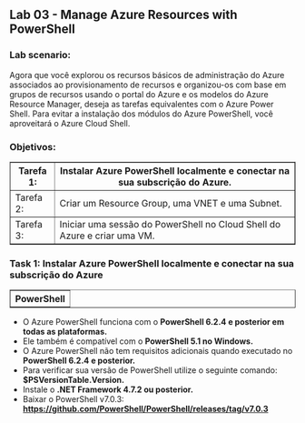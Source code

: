 <h2>Lab 03 - Manage Azure Resources with PowerShell</h2> 

<h3>Lab scenario:</h3> 

Agora que você explorou os recursos básicos de administração do Azure associados ao provisionamento de recursos e organizou-os com base em grupos de recursos usando o portal do Azure e os modelos do Azure Resource Manager, deseja as tarefas equivalentes com o Azure Power Shell. Para evitar a instalação dos módulos do Azure PowerShell, você aproveitará o Azure Cloud Shell. 

<h3>Objetivos:</h3> 

<table border="1">    
  <tr>
    <th colspan="1">Tarefa 1:</th>  	              
    <th colspan="2">Instalar Azure PowerShell localmente e conectar na sua subscrição do Azure.</th>
  </tr>
<td>Tarefa 2:</td>
    <td>Criar um Resource Group, uma VNET e uma Subnet.</td>
  </tr>
  <tr>
    <td>Tarefa 3:</td>
    <td>Iniciar uma sessão do PowerShell no Cloud Shell do Azure e criar uma VM.</td>
  </tr>
 </table>
 
 <h3>Task 1:	Instalar Azure PowerShell localmente e conectar na sua subscrição do Azure</h3>

<table border="1">    
  <tr>
    <th colspan="1">PowerShell</th> 
</table>

- O Azure PowerShell funciona com o <b COLOR="#AA0000">PowerShell 6.2.4 e posterior em todas as plataformas.</b> 
- Ele também é compatível com o <b>PowerShell 5.1 no Windows.</b> 
- O Azure PowerShell não tem requisitos adicionais quando executado no <b>PowerShell 6.2.4 e posterior.</b>
- Para verificar sua versão de PowerShell utilize o seguinte comando: <b>$PSVersionTable.Version.</b>
- Instale o <b>.NET Framework 4.7.2 ou posterior.</b>
- Baixar o PowerShell v7.0.3: <b>https://github.com/PowerShell/PowerShell/releases/tag/v7.0.3</b>


 
